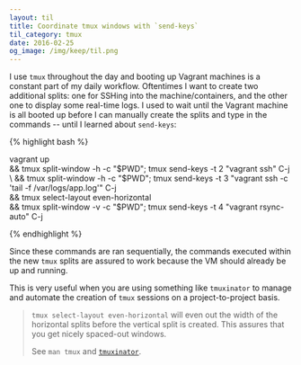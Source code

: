 ```yaml
---
layout: til
title: Coordinate tmux windows with `send-keys`
til_category: tmux
date: 2016-02-25
og_image: /img/keep/til.png
---
```


I use `tmux` throughout the day and booting up Vagrant machines is a constant part of my daily workflow. Oftentimes I want to create two additional splits: one for SSHing into the machine/containers, and the other one to display some real-time logs. I used to wait until the Vagrant machine is all booted up before I can manually create the splits and type in the commands -- until I learned about `send-keys`:
<!--stop-->
{% highlight bash %}

vagrant up \
&& tmux split-window -h -c "$PWD"; tmux send-keys -t 2 "vagrant ssh" C-j \
&& tmux split-window -h -c "$PWD"; tmux send-keys -t 3 "vagrant ssh -c 'tail -f /var/logs/app.log'" C-j \
&& tmux select-layout even-horizontal \
&& tmux split-window -v -c "$PWD"; tmux send-keys -t 4 "vagrant rsync-auto" C-j

{% endhighlight %}

Since these commands are ran sequentially, the commands executed within the new `tmux` splits are assured to work because the VM should already be up and running.

This is very useful when you are using something like `tmuxinator` to manage and automate the creation of `tmux` sessions on a project-to-project basis.

> `tmux select-layout even-horizontal` will even out the width of the horizontal splits before the vertical split is created. This assures that you get nicely spaced-out windows.
>
> See `man tmux` and [`tmuxinator`](https://github.com/tmuxinator/tmuxinator).



